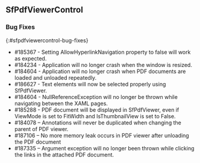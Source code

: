 ## SfPdfViewerControl

### Bug Fixes
{:#sfpdfviewercontrol-bug-fixes} 

* \#185367 - Setting AllowHyperlinkNavigation property to false will work as expected.
* \#184234 - Application will no longer crash when the window is resized.
* \#184604 - Application will no longer crash when PDF documents are loaded and unloaded repeatedly.
* \#186627 - Text elements will now be selected properly using SfPdfViewer.
* \#184604 - NullReferenceException will no longer be thrown while navigating between the XAML pages.
* \#185288 - PDF document will be displayed in SfPdfViewer, even if ViewMode is set to FitWidth and IsThumbnailView is set to False.
* \#184078 – Annotations will never be duplicated when changing the parent of PDF viewer.
* \#187106 – No more memory leak occurs in PDF viewer after unloading the PDF document
* \#187335 – Argument exception will no longer been thrown while clicking the links in the attached PDF document.


